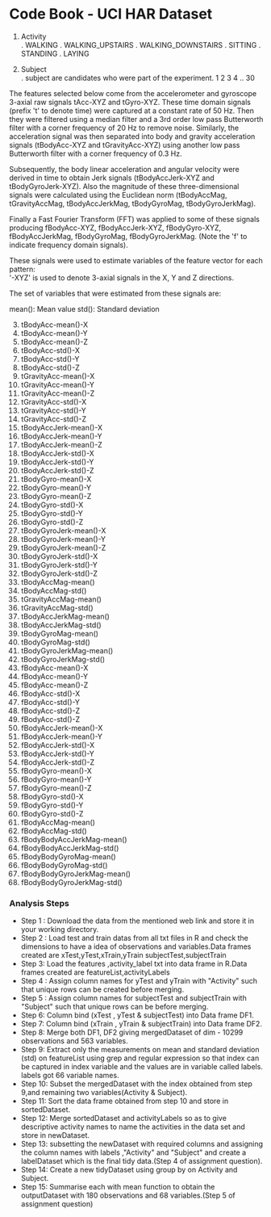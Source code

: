 #                           Code Book - UCI HAR Dataset
1.  Activity    
         . WALKING
 		 . WALKING_UPSTAIRS
         . WALKING_DOWNSTAIRS
         . SITTING
         . STANDING
         . LAYING

2.  Subject   
	     . subject are candidates who were part of the experiment.
	     1
	     2
	     3
	     4
	     ..
	     30


The features selected below come from the accelerometer and gyroscope 3-axial raw signals 
tAcc-XYZ and tGyro-XYZ. These time domain signals (prefix 't' to denote time) were 
captured at a constant rate of 50 Hz. Then they were filtered using a median filter and a
 3rd order low pass Butterworth filter with a corner frequency of 20 Hz to remove noise. 
 Similarly, the acceleration signal was then separated into body and gravity acceleration 
 signals (tBodyAcc-XYZ and tGravityAcc-XYZ) using another low pass Butterworth filter 
 with a corner frequency of 0.3 Hz. 

Subsequently, the body linear acceleration and angular velocity were derived in time to 
obtain Jerk signals (tBodyAccJerk-XYZ and tBodyGyroJerk-XYZ). Also the magnitude of these 
three-dimensional signals were calculated using the Euclidean norm (tBodyAccMag, 
tGravityAccMag, tBodyAccJerkMag, tBodyGyroMag, tBodyGyroJerkMag). 

Finally a Fast Fourier Transform (FFT) was applied to some of these signals producing 
fBodyAcc-XYZ, fBodyAccJerk-XYZ, fBodyGyro-XYZ, fBodyAccJerkMag, fBodyGyroMag, 
fBodyGyroJerkMag. (Note the 'f' to indicate frequency domain signals). 

These signals were used to estimate variables of the feature vector for each pattern:  
'-XYZ' is used to denote 3-axial signals in the X, Y and Z directions.	

The set of variables that were estimated from these signals are: 

mean(): Mean value
std(): Standard deviation

		
3.  tBodyAcc-mean()-X
4.  tBodyAcc-mean()-Y
5.  tBodyAcc-mean()-Z
6.  tBodyAcc-std()-X
7.  tBodyAcc-std()-Y
8.  tBodyAcc-std()-Z
9.  tGravityAcc-mean()-X
10. tGravityAcc-mean()-Y
11. tGravityAcc-mean()-Z
12. tGravityAcc-std()-X 
13. tGravityAcc-std()-Y
14. tGravityAcc-std()-Z 
15. tBodyAccJerk-mean()-X             
16. tBodyAccJerk-mean()-Y
17. tBodyAccJerk-mean()-Z
18. tBodyAccJerk-std()-X
19. tBodyAccJerk-std()-Y
20. tBodyAccJerk-std()-Z
21. tBodyGyro-mean()-X
22. tBodyGyro-mean()-Y
23. tBodyGyro-mean()-Z
24. tBodyGyro-std()-X
25. tBodyGyro-std()-Y
26. tBodyGyro-std()-Z
27. tBodyGyroJerk-mean()-X 
28. tBodyGyroJerk-mean()-Y
29. tBodyGyroJerk-mean()-Z
30. tBodyGyroJerk-std()-X
31. tBodyGyroJerk-std()-Y
32. tBodyGyroJerk-std()-Z
33. tBodyAccMag-mean()
34. tBodyAccMag-std()  
35. tGravityAccMag-mean()
36. tGravityAccMag-std()
37. tBodyAccJerkMag-mean()
38. tBodyAccJerkMag-std()
39. tBodyGyroMag-mean()
40. tBodyGyroMag-std()
41. tBodyGyroJerkMag-mean()
42. tBodyGyroJerkMag-std()
43. fBodyAcc-mean()-X
44. fBodyAcc-mean()-Y
45. fBodyAcc-mean()-Z
46. fBodyAcc-std()-X
47. fBodyAcc-std()-Y
48. fBodyAcc-std()-Z 
49. fBodyAcc-std()-Z 
50. fBodyAccJerk-mean()-X
51. fBodyAccJerk-mean()-Y
52. fBodyAccJerk-std()-X
53. fBodyAccJerk-std()-Y
54. fBodyAccJerk-std()-Z
55. fBodyGyro-mean()-X 
56. fBodyGyro-mean()-Y
57. fBodyGyro-mean()-Z
58. fBodyGyro-std()-X
59. fBodyGyro-std()-Y
60. fBodyGyro-std()-Z
61. fBodyAccMag-mean()
62. fBodyAccMag-std()
63. fBodyBodyAccJerkMag-mean() 
64. fBodyBodyAccJerkMag-std()
65. fBodyBodyGyroMag-mean()
66. fBodyBodyGyroMag-std()
67. fBodyBodyGyroJerkMag-mean()
68. fBodyBodyGyroJerkMag-std()


### Analysis Steps

- Step 1 : Download the data from the mentioned web link and store it in your working directory.
- Step 2 : Load test and train datas from all txt files in R and check the dimensions to 
have a idea of observations and variables.Data frames created are xTest,yTest,xTrain,yTrain
subjectTest,subjectTrain
- Step 3: Load the features ,activity_label txt into data frame in R.Data frames created are featureList,activityLabels
- Step 4 : Assign column names for yTest and yTrain with "Activity" such that unique rows can be created before merging.
- Step 5 : Assign column names for subjectTest and subjectTrain with "Subject" such that unique rows can be before merging.
- Step 6: Column bind (xTest , yTest & subjectTest) into Data frame DF1.
- Step 7: Column bind (xTrain , yTrain & subjectTrain) into Data frame DF2.
- Step 8: Merge both DF1, DF2 giving mergedDataset of dim - 10299 observations and 563 variables.
- Step 9: Extract only the measurements on mean and standard deviation (std) on featureList 
using grep and regular expression so that index can be captured in index variable and the values are in variable called labels.
labels got 66 variable names.
- Step 10: Subset the mergedDataset with the index obtained from step 9,and remaining two variables(Activity & Subject).
- Step 11: Sort the data frame obtained from step 10 and store in sortedDataset.
- Step 12: Merge sortedDataset and activityLabels so as to give descriptive activity names to 
name the activities in the data set and store in newDataset.
- Step 13: subsetting the newDataset with required columns and assigning the column names with labels ,"Activity" and "Subject" 
and create a labelDataset which is the final tidy data.(Step 4 of assignment question).
- Step 14: Create a new tidyDataset using group by on Activity and Subject.
- Step 15: Summarise each with mean function to obtain the  outputDataset with 180 observations and 68 variables.(Step 5 of assignment question)
